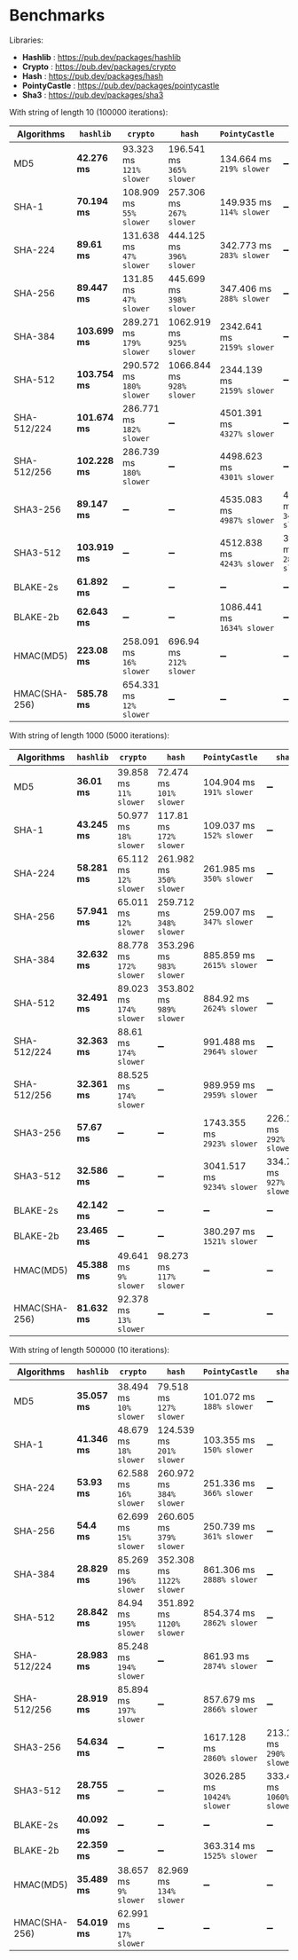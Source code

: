 # Benchmarks

Libraries:

- **Hashlib** : https://pub.dev/packages/hashlib
- **Crypto** : https://pub.dev/packages/crypto
- **Hash** : https://pub.dev/packages/hash
- **PointyCastle** : https://pub.dev/packages/pointycastle
- **Sha3** : https://pub.dev/packages/sha3

With string of length 10 (100000 iterations):

| Algorithms    | `hashlib`      | `crypto`                      | `hash`                         | `PointyCastle`                  | `sha3`                        |
| ------------- | -------------- | ----------------------------- | ------------------------------ | ------------------------------- | ----------------------------- |
| MD5           | **42.276 ms**  | 93.323 ms <br> `121% slower`  | 196.541 ms <br> `365% slower`  | 134.664 ms <br> `219% slower`   | ➖                            |
| SHA-1         | **70.194 ms**  | 108.909 ms <br> `55% slower`  | 257.306 ms <br> `267% slower`  | 149.935 ms <br> `114% slower`   | ➖                            |
| SHA-224       | **89.61 ms**   | 131.638 ms <br> `47% slower`  | 444.125 ms <br> `396% slower`  | 342.773 ms <br> `283% slower`   | ➖                            |
| SHA-256       | **89.447 ms**  | 131.85 ms <br> `47% slower`   | 445.699 ms <br> `398% slower`  | 347.406 ms <br> `288% slower`   | ➖                            |
| SHA-384       | **103.699 ms** | 289.271 ms <br> `179% slower` | 1062.919 ms <br> `925% slower` | 2342.641 ms <br> `2159% slower` | ➖                            |
| SHA-512       | **103.754 ms** | 290.572 ms <br> `180% slower` | 1066.844 ms <br> `928% slower` | 2344.139 ms <br> `2159% slower` | ➖                            |
| SHA-512/224   | **101.674 ms** | 286.771 ms <br> `182% slower` | ➖                             | 4501.391 ms <br> `4327% slower` | ➖                            |
| SHA-512/256   | **102.228 ms** | 286.739 ms <br> `180% slower` | ➖                             | 4498.623 ms <br> `4301% slower` | ➖                            |
| SHA3-256      | **89.147 ms**  | ➖                            | ➖                             | 4535.083 ms <br> `4987% slower` | 400.67 ms <br> `349% slower`  |
| SHA3-512      | **103.919 ms** | ➖                            | ➖                             | 4512.838 ms <br> `4243% slower` | 399.102 ms <br> `284% slower` |
| BLAKE-2s      | **61.892 ms**  | ➖                            | ➖                             | ➖                              | ➖                            |
| BLAKE-2b      | **62.643 ms**  | ➖                            | ➖                             | 1086.441 ms <br> `1634% slower` | ➖                            |
| HMAC(MD5)     | **223.08 ms**  | 258.091 ms <br> `16% slower`  | 696.94 ms <br> `212% slower`   | ➖                              | ➖                            |
| HMAC(SHA-256) | **585.78 ms**  | 654.331 ms <br> `12% slower`  | ➖                             | ➖                              | ➖                            |

With string of length 1000 (5000 iterations):

| Algorithms    | `hashlib`     | `crypto`                     | `hash`                        | `PointyCastle`                  | `sha3`                        |
| ------------- | ------------- | ---------------------------- | ----------------------------- | ------------------------------- | ----------------------------- |
| MD5           | **36.01 ms**  | 39.858 ms <br> `11% slower`  | 72.474 ms <br> `101% slower`  | 104.904 ms <br> `191% slower`   | ➖                            |
| SHA-1         | **43.245 ms** | 50.977 ms <br> `18% slower`  | 117.81 ms <br> `172% slower`  | 109.037 ms <br> `152% slower`   | ➖                            |
| SHA-224       | **58.281 ms** | 65.112 ms <br> `12% slower`  | 261.982 ms <br> `350% slower` | 261.985 ms <br> `350% slower`   | ➖                            |
| SHA-256       | **57.941 ms** | 65.011 ms <br> `12% slower`  | 259.712 ms <br> `348% slower` | 259.007 ms <br> `347% slower`   | ➖                            |
| SHA-384       | **32.632 ms** | 88.778 ms <br> `172% slower` | 353.296 ms <br> `983% slower` | 885.859 ms <br> `2615% slower`  | ➖                            |
| SHA-512       | **32.491 ms** | 89.023 ms <br> `174% slower` | 353.802 ms <br> `989% slower` | 884.92 ms <br> `2624% slower`   | ➖                            |
| SHA-512/224   | **32.363 ms** | 88.61 ms <br> `174% slower`  | ➖                            | 991.488 ms <br> `2964% slower`  | ➖                            |
| SHA-512/256   | **32.361 ms** | 88.525 ms <br> `174% slower` | ➖                            | 989.959 ms <br> `2959% slower`  | ➖                            |
| SHA3-256      | **57.67 ms**  | ➖                           | ➖                            | 1743.355 ms <br> `2923% slower` | 226.167 ms <br> `292% slower` |
| SHA3-512      | **32.586 ms** | ➖                           | ➖                            | 3041.517 ms <br> `9234% slower` | 334.749 ms <br> `927% slower` |
| BLAKE-2s      | **42.142 ms** | ➖                           | ➖                            | ➖                              | ➖                            |
| BLAKE-2b      | **23.465 ms** | ➖                           | ➖                            | 380.297 ms <br> `1521% slower`  | ➖                            |
| HMAC(MD5)     | **45.388 ms** | 49.641 ms <br> `9% slower`   | 98.273 ms <br> `117% slower`  | ➖                              | ➖                            |
| HMAC(SHA-256) | **81.632 ms** | 92.378 ms <br> `13% slower`  | ➖                            | ➖                              | ➖                            |

With string of length 500000 (10 iterations):

| Algorithms    | `hashlib`     | `crypto`                     | `hash`                         | `PointyCastle`                   | `sha3`                         |
| ------------- | ------------- | ---------------------------- | ------------------------------ | -------------------------------- | ------------------------------ |
| MD5           | **35.057 ms** | 38.494 ms <br> `10% slower`  | 79.518 ms <br> `127% slower`   | 101.072 ms <br> `188% slower`    | ➖                             |
| SHA-1         | **41.346 ms** | 48.679 ms <br> `18% slower`  | 124.539 ms <br> `201% slower`  | 103.355 ms <br> `150% slower`    | ➖                             |
| SHA-224       | **53.93 ms**  | 62.588 ms <br> `16% slower`  | 260.972 ms <br> `384% slower`  | 251.336 ms <br> `366% slower`    | ➖                             |
| SHA-256       | **54.4 ms**   | 62.699 ms <br> `15% slower`  | 260.605 ms <br> `379% slower`  | 250.739 ms <br> `361% slower`    | ➖                             |
| SHA-384       | **28.829 ms** | 85.269 ms <br> `196% slower` | 352.308 ms <br> `1122% slower` | 861.306 ms <br> `2888% slower`   | ➖                             |
| SHA-512       | **28.842 ms** | 84.94 ms <br> `195% slower`  | 351.892 ms <br> `1120% slower` | 854.374 ms <br> `2862% slower`   | ➖                             |
| SHA-512/224   | **28.983 ms** | 85.248 ms <br> `194% slower` | ➖                             | 861.93 ms <br> `2874% slower`    | ➖                             |
| SHA-512/256   | **28.919 ms** | 85.894 ms <br> `197% slower` | ➖                             | 857.679 ms <br> `2866% slower`   | ➖                             |
| SHA3-256      | **54.634 ms** | ➖                           | ➖                             | 1617.128 ms <br> `2860% slower`  | 213.12 ms <br> `290% slower`   |
| SHA3-512      | **28.755 ms** | ➖                           | ➖                             | 3026.285 ms <br> `10424% slower` | 333.488 ms <br> `1060% slower` |
| BLAKE-2s      | **40.092 ms** | ➖                           | ➖                             | ➖                               | ➖                             |
| BLAKE-2b      | **22.359 ms** | ➖                           | ➖                             | 363.314 ms <br> `1525% slower`   | ➖                             |
| HMAC(MD5)     | **35.489 ms** | 38.657 ms <br> `9% slower`   | 82.969 ms <br> `134% slower`   | ➖                               | ➖                             |
| HMAC(SHA-256) | **54.019 ms** | 62.991 ms <br> `17% slower`  | ➖                             | ➖                               | ➖                             |
